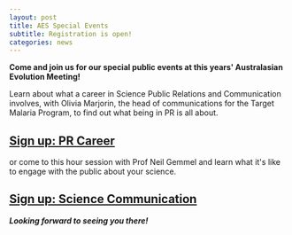 ```yaml
---
layout: post
title: AES Special Events
subtitle: Registration is open!
categories: news
---
```


**Come and join us for our special public events at this years' Australasian Evolution Meeting!**   

Learn about what a career in Science Public Relations and Communication involves, with
Olivia Marjorin, the head of communications for the Target Malaria Program, to find out what being in PR is all about. 

## [Sign up: PR Career](https://www.eventbrite.com.au/e/career-in-science-public-relations-tickets-78312736503)


or come to this hour session with Prof Neil Gemmel and learn what it's like to engage with the public about your science.

## [Sign up: Science Communication](https://www.eventbrite.com.au/e/media-coverage-in-science-with-prof-neil-gemmell-tickets-78313406507)

***Looking forward to seeing you there!***
